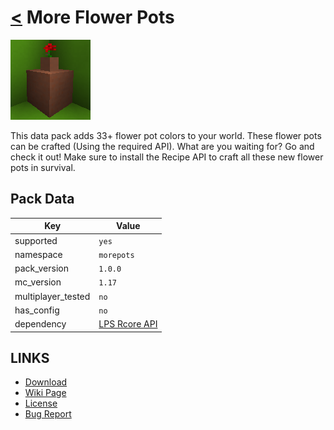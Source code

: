 # [<](../README.md) More Flower Pots

![alt](pack.png)

This data pack adds 33+ flower pot colors to your world. These flower pots can be crafted (Using the required API). What are you waiting for? Go and check it out! Make sure to install the Recipe API to craft all these new flower pots in survival.

## Pack Data

| Key                | Value                                                                                                 |
| ------------------ | ----------------------------------------------------------------------------------------------------- |
| supported          | `yes`                                                                                                 |
| namespace          | `morepots`                                                                                            |
| pack_version       | `1.0.0 `                                                                                              |
| mc_version         | `1.17`                                                                                                |
| multiplayer_tested | `no`                                                                                                  |
| has_config         | `no`                                                                                                  |
| dependency         | [LPS Rcore API](https://www.curseforge.com/minecraft/customization/legopitstops-recipe-core-datapack) |

## LINKS

- [Download](https://www.curseforge.com/minecraft/customization/more-flower-pots)
- [Wiki Page](https://github.com/legopitstop/Datapacks/wiki/More_Flower_Pots)
- [License](https://legopitstop.weebly.com/legopitstops-common-license-v2.html)
- [Bug Report](https://github.com/legopitstop/Datapacks/issues)
